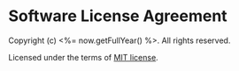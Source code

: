 Software License Agreement
==========================

Copyright (c) <%= now.getFullYear() %>. All rights reserved.

Licensed under the terms of [MIT license](https://opensource.org/licenses/MIT).
